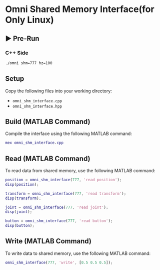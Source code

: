# Omni Shared Memory Interface(for Only Linux)

## ▶️ Pre-Run

### C++ Side

```bash
./omni shm=777 hz=100
```

## Setup

Copy the following files into your working directory:
- `omni_shm_interface.cpp`
- `omni_shm_interface.hpp`

## Build (MATLAB Command)
Compile the interface using the following MATLAB command:
```matlab
mex omni_shm_interface.cpp
```

## Read (MATLAB Command)
To read data from shared memory, use the following MATLAB command:
```matlab
position = omni_shm_interface(777, 'read position');
disp(position);
```

```matlab
transform = omni_shm_interface(777, 'read transform');
disp(transform);
```

```matlab
joint = omni_shm_interface(777, 'read joint');
disp(joint);
```

```matlab
button = omni_shm_interface(777, 'read button');
disp(button);
```

## Write (MATLAB Command)
To write data to shared memory, use the following MATLAB command:
```matlab
omni_shm_interface(777, 'write', [0.5 0.5 0.5]);
```